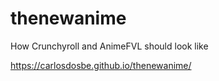 # thenewanime
How Crunchyroll and AnimeFVL should look like

https://carlosdosbe.github.io/thenewanime/
